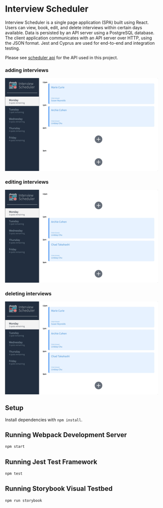 # Interview Scheduler

Interview Scheduler is a single page application (SPA) built using React. Users can view, book, edit, and delete interviews within certain days available. Data is persisted by an API server using a PostgreSQL database. The client application communicates with an API server over HTTP, using the JSON format. Jest and Cyprus are used for end-to-end and integration testing.

Please see [scheduler api](https://github.com/angelareit/scheduler-api) for the API used in this project.

### adding interviews
![image](https://github.com/angelareit/Interview-Scheduler/blob/master/docs/pics/Add-Interviewer.gif?raw=true)

### editing interviews
![image](https://github.com/angelareit/Interview-Scheduler/blob/master/docs/pics/Edit-Interviewer.gif?raw=true)

### deleting interviews
![image](https://github.com/angelareit/Interview-Scheduler/blob/master/docs/pics/Delete-Interviewer.gif?raw=true)

## Setup

Install dependencies with `npm install`.

## Running Webpack Development Server

```sh
npm start
```

## Running Jest Test Framework

```sh
npm test
```

## Running Storybook Visual Testbed

```sh
npm run storybook
```
